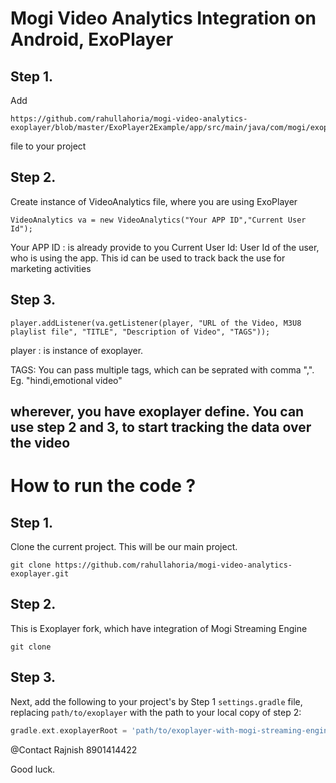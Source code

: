 # Mogi Video Analytics Integration on Android, ExoPlayer

## Step 1.

Add 

```
https://github.com/rahullahoria/mogi-video-analytics-exoplayer/blob/master/ExoPlayer2Example/app/src/main/java/com/mogi/exoplayer2example/VideoAnalytics.java 
```

file to your project

## Step 2.

Create instance of VideoAnalytics file, where you are using ExoPlayer

```
VideoAnalytics va = new VideoAnalytics("Your APP ID","Current User Id");
```

Your APP ID : is already provide to you
Current User Id: User Id of the user, who is using the app. This id can be used to track back the use for marketing activities
 
## Step 3. 

```
player.addListener(va.getListener(player, "URL of the Video, M3U8 playlist file", "TITLE", "Description of Video", "TAGS"));
```

player : is instance of exoplayer.

TAGS: You can pass multiple tags, which can be seprated with comma ",". Eg. "hindi,emotional video"

## wherever, you have exoplayer define. You can use step 2 and 3, to start tracking the data over the video


# How to run the code ?

## Step 1.

Clone the current project. This will be our main project.
```
git clone https://github.com/rahullahoria/mogi-video-analytics-exoplayer.git
```

## Step 2.

This is Exoplayer fork, which have integration of Mogi Streaming Engine

```
git clone 
```

## Step 3.


Next, add the following to your project's by Step 1 `settings.gradle` file, replacing
`path/to/exoplayer` with the path to your local copy of step 2:

```gradle
gradle.ext.exoplayerRoot = 'path/to/exoplayer-with-mogi-streaming-engine by step 2'
```



@Contact
Rajnish
8901414422


Good luck.
